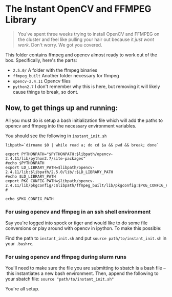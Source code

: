 # The Instant OpenCV and FFMPEG Library

> You've spent three weeks trying to install OpenCV and FFMPEG on the cluster and feel like pulling your hair out because it *just wont work*. Don't worry. We got you covered.

This folder contains ffmpeg and opencv almost ready to work out of the box. Specifically, here's the parts:

- `2.5.0/` A folder with the ffmpeg binaries
- `ffmpeg_built` Another folder necessary for ffmpeg
- `opencv-2.4.11` Opencv files
- `python2.7` I don't remember why this is here, but removing it will likely cause things to break, so dont.

## Now, to get things up and running:

All you must do is setup a bash initialization file which will add the paths to opencv and ffmpeg into the necessary environment variables.

You should see the following in `instant_init.sh`

```
libpath=`dirname $0 | while read a; do cd $a && pwd && break; done`

export PYTHONPATH="$PYTHONPATH:$libpath/opencv-2.4.11/lib/python2.7/site-packages"
#echo $PYTHONPATH
export LD_LIBRARY_PATH=$libpath/opencv-2.4.11/lib:$libpath/2.5.0/lib/:$LD_LIBRARY_PATH
#echo $LD_LIBRARY_PATH
export PKG_CONFIG_PATH=$libpath/opencv-2.4.11/lib/pkgconfig/:$libpath/ffmpeg_built/lib/pkgconfig:$PKG_CONFIG_PATH
#

echo $PKG_CONFIG_PATH

```

### For using opencv and ffmpeg in an ssh shell environment

Say you're logged into spock or tiger and would like to do some file conversions or play around with opencv in ipython. To make this possible:

Find the path to `instant_init.sh` and put `source path/to/instant_init.sh` in your `.bashrc`.

### For using opencv and ffmpeg during slurm runs

You'll need to make sure the file you are submitting to sbatch is a bash file – this instantiates a new bash environment. Then, append the following to your sbatch file:  `source "path/to/instant_init.sh"`

You're all setup.
